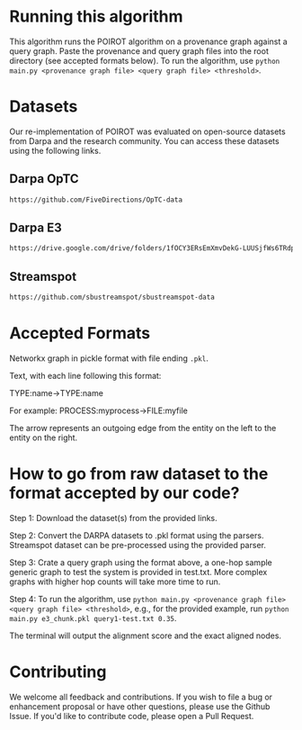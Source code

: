 # Running this algorithm

This algorithm runs the POIROT algorithm on a provenance graph against a query graph. Paste the provenance and query graph files into the root directory (see accepted formats below). To run the algorithm, use `python main.py <provenance graph file> <query graph file> <threshold>`.

# Datasets
Our re-implementation of POIROT was evaluated on open-source datasets from Darpa and the research community. You can access these datasets using the following links.

## Darpa OpTC
```bash
https://github.com/FiveDirections/OpTC-data
```

## Darpa E3
```bash
https://drive.google.com/drive/folders/1fOCY3ERsEmXmvDekG-LUUSjfWs6TRdp
```

## Streamspot
```bash
https://github.com/sbustreamspot/sbustreamspot-data
```

# Accepted Formats
Networkx graph in pickle format with file ending `.pkl`.

Text, with each line following this format:

TYPE:name->TYPE:name

For example:
PROCESS:myprocess->FILE:myfile

The arrow represents an outgoing edge from the entity on the left to the entity on the right.

# How to go from raw dataset to the format accepted by our code?

Step 1: Download the dataset(s) from the provided links.

Step 2: Convert the DARPA datasets to .pkl format using the parsers. Streamspot dataset can be pre-processed using the provided parser.

Step 3: Crate a query graph using the format above, a one-hop sample generic graph to test the system is provided in test.txt. More complex graphs with higher hop counts will take more time to run.

Step 4: To run the algorithm, use `python main.py <provenance graph file> <query graph file> <threshold>`, e.g., for the provided example, run `python main.py e3_chunk.pkl query1-test.txt 0.35`. 

The terminal will output the alignment score and the exact aligned nodes.


# Contributing

We welcome all feedback and contributions. If you wish to file a bug or enhancement proposal or have other questions, please use the Github Issue. If you'd like to contribute code, please open a Pull Request.

